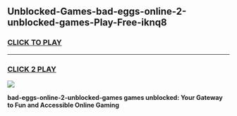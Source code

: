 
## Unblocked-Games-bad-eggs-online-2-unblocked-games-Play-Free-iknq8
<h3>
<a href="https://premium76.site?title=bad-eggs-online-2-unblocked-games&ref=23A">CLICK TO PLAY</a></h3>
<hr>

<h3>
<a href="https://premium76.site?title=bad-eggs-online-2-unblocked-games&ref=23A">CLICK 2 PLAY</a>
  
</h3>

<a href="https://premium76.site?title=bad-eggs-online-2-unblocked-games&ref=23A"><img src="https://clearcache.store/games.png"></a>


**bad-eggs-online-2-unblocked-games games unblocked: Your Gateway to Fun and Accessible Online Gaming**
